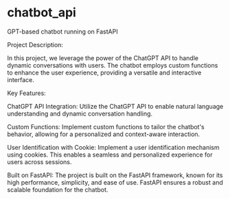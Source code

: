 # chatbot_api
GPT-based chatbot running on FastAPI

Project Description:

In this project, we leverage the power of the ChatGPT API to handle dynamic conversations with users. The chatbot employs custom functions to enhance the user experience, providing a versatile and interactive interface.

Key Features:

ChatGPT API Integration: Utilize the ChatGPT API to enable natural language understanding and dynamic conversation handling.

Custom Functions: Implement custom functions to tailor the chatbot's behavior, allowing for a personalized and context-aware interaction.

User Identification with Cookie: Implement a user identification mechanism using cookies. This enables a seamless and personalized experience for users across sessions.

Built on FastAPI: The project is built on the FastAPI framework, known for its high performance, simplicity, and ease of use. FastAPI ensures a robust and scalable foundation for the chatbot.

